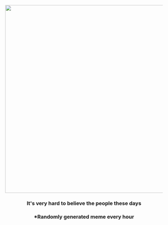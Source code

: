 <p align="center">
        <img src="https://i.redd.it/bp8oll40wgo91.gif" width="600" height="600">
        </p>
        <h3 align="center">It's very hard to believe the people these days</h3>
        <h3 align="center">*Randomly generated meme every hour</h3>
    